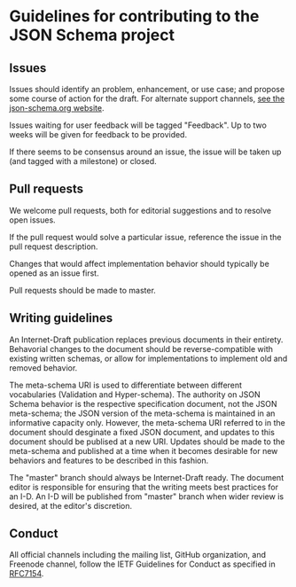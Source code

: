 # Guidelines for contributing to the JSON Schema project

## Issues

Issues should identify an problem, enhancement, or use case; and propose some course of action for the draft. For alternate support channels, [see the json-schema.org website](http://json-schema.org/).

Issues waiting for user feedback will be tagged "Feedback". Up to two weeks will be given for feedback to be provided.

If there seems to be consensus around an issue, the issue will be taken up (and tagged with a milestone) or closed.

## Pull requests

We welcome pull requests, both for editorial suggestions and to resolve open issues.

If the pull request would solve a particular issue, reference the issue in the pull request description.

Changes that would affect implementation behavior should typically be opened as an issue first.

Pull requests should be made to master.

## Writing guidelines

An Internet-Draft publication replaces previous documents in their entirety. Behavorial changes to the document should be reverse-compatible with existing written schemas, or allow for implementations to implement old and removed behavior.

The meta-schema URI is used to differentiate between different vocabularies (Validation and Hyper-schema). The authority on JSON Schema behavior is the respective specification document, not the JSON meta-schema; the JSON version of the meta-schema is maintained in an informative capacity only. However, the meta-schema URI referred to in the document should desginate a fixed JSON document, and updates to this document should be publised at a new URI. Updates should be made to the meta-schema and published at a time when it becomes desirable for new behaviors and features to be described in this fashion.

The "master" branch should always be Internet-Draft ready. The document editor is responsible for ensuring that the writing meets best practices for an I-D. An I-D will be published from "master" branch when wider review is desired, at the editor's discretion.

## Conduct

All official channels including the mailing list, GitHub organization, and Freenode channel, follow the IETF Guidelines for Conduct as specified in [RFC7154](https://tools.ietf.org/html/rfc7154).
